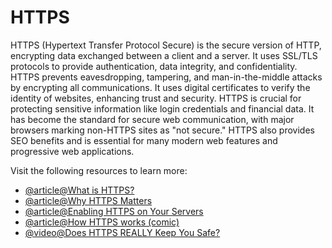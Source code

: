 # HTTPS

HTTPS (Hypertext Transfer Protocol Secure) is the secure version of HTTP, encrypting data exchanged between a client and a server. It uses SSL/TLS protocols to provide authentication, data integrity, and confidentiality. HTTPS prevents eavesdropping, tampering, and man-in-the-middle attacks by encrypting all communications. It uses digital certificates to verify the identity of websites, enhancing trust and security. HTTPS is crucial for protecting sensitive information like login credentials and financial data. It has become the standard for secure web communication, with major browsers marking non-HTTPS sites as "not secure." HTTPS also provides SEO benefits and is essential for many modern web features and progressive web applications.

Visit the following resources to learn more:

- [@article@What is HTTPS?](https://www.cloudflare.com/en-gb/learning/ssl/what-is-https/)
- [@article@Why HTTPS Matters](https://developers.google.com/web/fundamentals/security/encrypt-in-transit/why-https)
- [@article@Enabling HTTPS on Your Servers](https://developers.google.com/web/fundamentals/security/encrypt-in-transit/enable-https)
- [@article@How HTTPS works (comic)](https://howhttps.works/)
- [@video@Does HTTPS REALLY Keep You Safe?](https://www.youtube.com/watch?v=25mXesOV9-8)